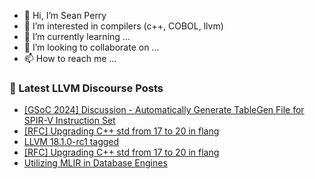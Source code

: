 - 👋 Hi, I’m Sean Perry
- 👀 I’m interested in compilers (c++, COBOL, llvm)
- 🌱 I’m currently learning ...
- 💞️ I’m looking to collaborate on ...
- 📫 How to reach me ...

<!---
s66perry/s66perry is a ✨ special ✨ repository because its `README.md` (this file) appears on your GitHub profile.
You can click the Preview link to take a look at your changes.
--->
### 📕 Latest LLVM Discourse Posts

<!-- DISCOURSE-LLVM:START -->
- [[GSoC 2024] Discussion - Automatically Generate TableGen File for SPIR-V Instruction Set](https://discourse.llvm.org/t/gsoc-2024-discussion-automatically-generate-tablegen-file-for-spir-v-instruction-set/76771#post_5)
- [[RFC] Upgrading C++ std from 17 to 20 in flang](https://discourse.llvm.org/t/rfc-upgrading-c-std-from-17-to-20-in-flang/76825#post_2)
- [LLVM 18.1.0-rc1 tagged](https://discourse.llvm.org/t/llvm-18-1-0-rc1-tagged/76619#post_7)
- [[RFC] Upgrading C++ std from 17 to 20 in flang](https://discourse.llvm.org/t/rfc-upgrading-c-std-from-17-to-20-in-flang/76825#post_1)
- [Utilizing MLIR in Database Engines](https://discourse.llvm.org/t/utilizing-mlir-in-database-engines/76805#post_3)
<!-- DISCOURSE-LLVM:END -->
